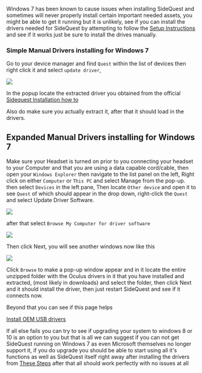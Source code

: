 Windows 7 has been known to cause issues when installing SideQuest and sometimes will never properly install certain important needed assets, you might be able to get it running but it is unlikely, see if you can install the drivers needed for SideQuest by attempting to follow the [Setup Instructions](https://sidequestvr.com/#/setup-howto) and see if it works just be sure to install the drives manually.

### Simple Manual Drivers installing for Windows 7
Go to your device manager and find  `Quest` within the list of devices then right click it and select `update driver`, 

![](https://cdn.discordapp.com/attachments/581519549027844106/629075790021263391/Screenshot_409.png)

In the popup locate the extracted driver you obtained from the official [Sidequest Installation how to](https://github.com/the-expanse/SideQuest/wiki/SideQuest-Setup-&-How-To-install#step-3-install-drivers-windows-users-only) 


Also do make sure you actually extract it, after that it should load in the drivers.


## Expanded Manual Drivers installing for Windows 7

Make sure your Headset is turned on prior to you connecting your headset to your Computer and that you are using a data capable cord/cable, then open your `Windows Explorer` then navigate to the list panel on the left, Right click on either `Computer` or `This PC` and select Manage from the pop-up. then select `Devices` in the left pane, Then locate `Other device` and open it to see `Quest` of which should appear in the drop down, right-click the `Quest` and select Update Driver Software. 

![](https://cdn.discordapp.com/attachments/581519549027844106/629075790021263391/Screenshot_409.png)

after that select `Browse My Computer for driver software` 

![](https://cdn.discordapp.com/attachments/581519549027844106/629075882358603806/Screenshot_410.png)


Then click Next, you will see another windows now like this

![](https://cdn.discordapp.com/attachments/581519549027844106/629075434927030292/Screenshot_411.png)

Click `Browse` to make a pop-up window appear and in it locate the entire unzipped folder with the Oculus drivers in it that you have installed and extracted, (most likely in downloads) and select the folder, then click Next and it should install the driver, then just restart SideQuest and see if it connects now.

Beyond that you can see if this page helps

[Install OEM USB drivers](https://developer.android.com/studio/run/oem-usb)

If all else fails you can try to see if upgrading your system to windows 8 or 10 is an option to you but that is all we can suggest if you can not get SideQuest running on Windows 7 as even Microsoft themselves no longer support it, 
if you do upgrade you should be able to start using all it's functions as well as SideQuest itself right away after installing the drivers from [These Steps](https://sidequestvr.com/#/setup-howto) after that all should work perfectly with no issues at all